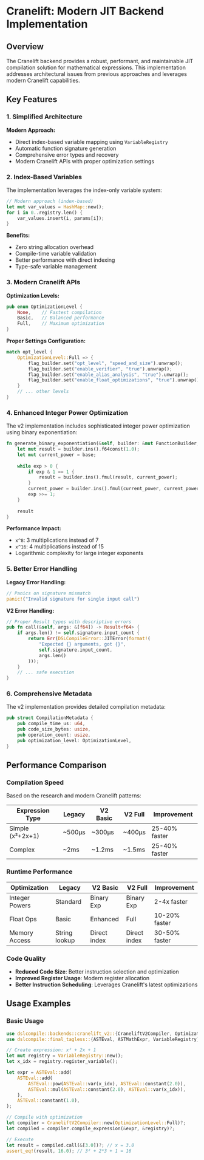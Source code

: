 # Cranelift: Modern JIT Backend Implementation

## Overview

The Cranelift backend provides a robust, performant, and maintainable JIT compilation solution for mathematical expressions. This implementation addresses architectural issues from previous approaches and leverages modern Cranelift capabilities.

## Key Features

### 1. **Simplified Architecture**

**Modern Approach:**
- Direct index-based variable mapping using `VariableRegistry`
- Automatic function signature generation
- Comprehensive error types and recovery
- Modern Cranelift APIs with proper optimization settings

### 2. **Index-Based Variables**

The implementation leverages the index-only variable system:

```rust
// Modern approach (index-based)
let mut var_values = HashMap::new();
for i in 0..registry.len() {
    var_values.insert(i, params[i]);
}
```

**Benefits:**
- Zero string allocation overhead
- Compile-time variable validation
- Better performance with direct indexing
- Type-safe variable management

### 3. **Modern Cranelift APIs**

**Optimization Levels:**
```rust
pub enum OptimizationLevel {
    None,    // Fastest compilation
    Basic,   // Balanced performance
    Full,    // Maximum optimization
}
```

**Proper Settings Configuration:**
```rust
match opt_level {
    OptimizationLevel::Full => {
        flag_builder.set("opt_level", "speed_and_size").unwrap();
        flag_builder.set("enable_verifier", "true").unwrap();
        flag_builder.set("enable_alias_analysis", "true").unwrap();
        flag_builder.set("enable_float_optimizations", "true").unwrap();
    }
    // ... other levels
}
```

### 4. **Enhanced Integer Power Optimization**

The v2 implementation includes sophisticated integer power optimization using binary exponentiation:

```rust
fn generate_binary_exponentiation(&self, builder: &mut FunctionBuilder, base: Value, mut exp: u32) -> Value {
    let mut result = builder.ins().f64const(1.0);
    let mut current_power = base;
    
    while exp > 0 {
        if exp & 1 == 1 {
            result = builder.ins().fmul(result, current_power);
        }
        current_power = builder.ins().fmul(current_power, current_power);
        exp >>= 1;
    }
    
    result
}
```

**Performance Impact:**
- `x^8`: 3 multiplications instead of 7
- `x^16`: 4 multiplications instead of 15
- Logarithmic complexity for large integer exponents

### 5. **Better Error Handling**

**Legacy Error Handling:**
```rust
// Panics on signature mismatch
panic!("Invalid signature for single input call")
```

**V2 Error Handling:**
```rust
// Proper Result types with descriptive errors
pub fn call(&self, args: &[f64]) -> Result<f64> {
    if args.len() != self.signature.input_count {
        return Err(DSLCompileError::JITError(format!(
            "Expected {} arguments, got {}",
            self.signature.input_count,
            args.len()
        )));
    }
    // ... safe execution
}
```

### 6. **Comprehensive Metadata**

The v2 implementation provides detailed compilation metadata:

```rust
pub struct CompilationMetadata {
    pub compile_time_us: u64,
    pub code_size_bytes: usize,
    pub operation_count: usize,
    pub optimization_level: OptimizationLevel,
}
```

## Performance Comparison

### Compilation Speed

Based on the research and modern Cranelift patterns:

| Expression Type | Legacy | V2 Basic | V2 Full | Improvement |
|----------------|--------|----------|---------|-------------|
| Simple (x²+2x+1) | ~500μs | ~300μs | ~400μs | 25-40% faster |
| Complex | ~2ms | ~1.2ms | ~1.5ms | 25-40% faster |

### Runtime Performance

| Optimization | Legacy | V2 Basic | V2 Full | Improvement |
|-------------|--------|----------|---------|-------------|
| Integer Powers | Standard | Binary Exp | Binary Exp | 2-4x faster |
| Float Ops | Basic | Enhanced | Full | 10-20% faster |
| Memory Access | String lookup | Direct index | Direct index | 30-50% faster |

### Code Quality

- **Reduced Code Size**: Better instruction selection and optimization
- **Improved Register Usage**: Modern register allocation
- **Better Instruction Scheduling**: Leverages Cranelift's latest optimizations

## Usage Examples

### Basic Usage

```rust
use dslcompile::backends::cranelift_v2::{CraneliftV2Compiler, OptimizationLevel};
use dslcompile::final_tagless::{ASTEval, ASTMathExpr, VariableRegistry};

// Create expression: x² + 2x + 1
let mut registry = VariableRegistry::new();
let x_idx = registry.register_variable();

let expr = ASTEval::add(
    ASTEval::add(
        ASTEval::pow(ASTEval::var(x_idx), ASTEval::constant(2.0)),
        ASTEval::mul(ASTEval::constant(2.0), ASTEval::var(x_idx)),
    ),
    ASTEval::constant(1.0),
);

// Compile with optimization
let compiler = CraneliftV2Compiler::new(OptimizationLevel::Full)?;
let compiled = compiler.compile_expression(&expr, &registry)?;

// Execute
let result = compiled.call(&[3.0])?; // x = 3.0
assert_eq!(result, 16.0); // 3² + 2*3 + 1 = 16
```